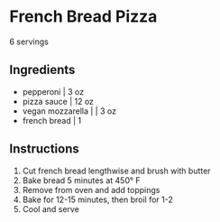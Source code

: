 # French Bread Pizza

6 servings

## Ingredients

- pepperoni | 3 oz
- pizza sauce | 12 oz
- vegan mozzarella | | 3 oz
- french bread | 1

## Instructions
1. Cut french bread lengthwise and brush with butter
2. Bake bread 5 minutes at 450° F
3. Remove from oven and add toppings
4. Bake for 12-15 minutes, then broil for 1-2
5. Cool and serve